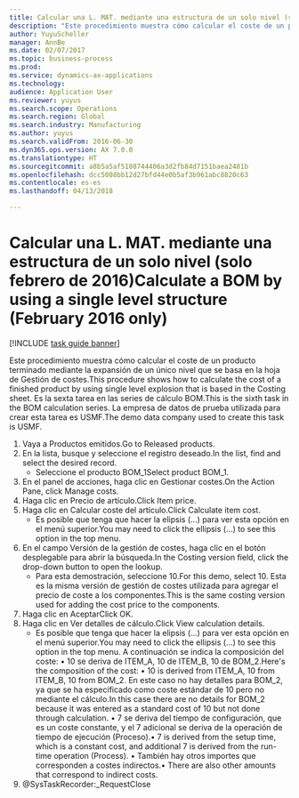 ```yaml
--- 
title: Calcular una L. MAT. mediante una estructura de un solo nivel (solo febrero de 2016)
description: "Este procedimiento muestra cómo calcular el coste de un producto terminado mediante la expansión de un único nivel que se basa en la hoja de Gestión de costes."
author: YuyuScheller
manager: AnnBe
ms.date: 02/07/2017
ms.topic: business-process
ms.prod: 
ms.service: dynamics-ax-applications
ms.technology: 
audience: Application User
ms.reviewer: yuyus
ms.search.scope: Operations
ms.search.region: Global
ms.search.industry: Manufacturing
ms.author: yuyus
ms.search.validFrom: 2016-06-30
ms.dyn365.ops.version: AX 7.0.0
ms.translationtype: HT
ms.sourcegitcommit: a8b5a5af5108744406a3d2fb84d7151baea2481b
ms.openlocfilehash: dcc5008bb12d27bfd44e0b5af3b961abc8820c63
ms.contentlocale: es-es
ms.lasthandoff: 04/13/2018

---
```

# <a name="calculate-a-bom-by-using-a-single-level-structure-february-2016-only"></a><span data-ttu-id="8c708-103">Calcular una L. MAT. mediante una estructura de un solo nivel (solo febrero de 2016)</span><span class="sxs-lookup"><span data-stu-id="8c708-103">Calculate a BOM by using a single level structure (February 2016 only)</span></span>

[!INCLUDE [task guide banner](../../includes/task-guide-banner.md)]

<span data-ttu-id="8c708-104">Este procedimiento muestra cómo calcular el coste de un producto terminado mediante la expansión de un único nivel que se basa en la hoja de Gestión de costes.</span><span class="sxs-lookup"><span data-stu-id="8c708-104">This procedure shows how to calculate the cost of a finished product by using single level explosion that is based in the Costing sheet.</span></span> <span data-ttu-id="8c708-105">Es la sexta tarea en las series de cálculo BOM.</span><span class="sxs-lookup"><span data-stu-id="8c708-105">This is the sixth task in the BOM calculation series.</span></span> <span data-ttu-id="8c708-106">La empresa de datos de prueba utilizada para crear esta tarea es USMF.</span><span class="sxs-lookup"><span data-stu-id="8c708-106">The demo data company used to create this task is USMF.</span></span>

1. <span data-ttu-id="8c708-107">Vaya a Productos emitidos.</span><span class="sxs-lookup"><span data-stu-id="8c708-107">Go to Released products.</span></span>
2. <span data-ttu-id="8c708-108">En la lista, busque y seleccione el registro deseado.</span><span class="sxs-lookup"><span data-stu-id="8c708-108">In the list, find and select the desired record.</span></span>
    * <span data-ttu-id="8c708-109">Seleccione el producto BOM_1</span><span class="sxs-lookup"><span data-stu-id="8c708-109">Select product BOM_1.</span></span>  
3. <span data-ttu-id="8c708-110">En el panel de acciones, haga clic en Gestionar costes.</span><span class="sxs-lookup"><span data-stu-id="8c708-110">On the Action Pane, click Manage costs.</span></span>
4. <span data-ttu-id="8c708-111">Haga clic en Precio de artículo.</span><span class="sxs-lookup"><span data-stu-id="8c708-111">Click Item price.</span></span>
5. <span data-ttu-id="8c708-112">Haga clic en Calcular coste del artículo.</span><span class="sxs-lookup"><span data-stu-id="8c708-112">Click Calculate item cost.</span></span>
    * <span data-ttu-id="8c708-113">Es posible que tenga que hacer la elipsis (...) para ver esta opción en el menú superior.</span><span class="sxs-lookup"><span data-stu-id="8c708-113">You may need to click the ellipsis (...) to see this option in the top menu.</span></span>  
6. <span data-ttu-id="8c708-114">En el campo Versión de la gestión de costes, haga clic en el botón desplegable para abrir la búsqueda.</span><span class="sxs-lookup"><span data-stu-id="8c708-114">In the Costing version field, click the drop-down button to open the lookup.</span></span>
    * <span data-ttu-id="8c708-115">Para esta demostración, seleccione 10.</span><span class="sxs-lookup"><span data-stu-id="8c708-115">For this demo, select 10.</span></span> <span data-ttu-id="8c708-116">Esta es la misma versión de gestión de costes utilizada para agregar el precio de coste a los componentes.</span><span class="sxs-lookup"><span data-stu-id="8c708-116">This is the same costing version used for adding the cost price to the components.</span></span>  
7. <span data-ttu-id="8c708-117">Haga clic en Aceptar</span><span class="sxs-lookup"><span data-stu-id="8c708-117">Click OK.</span></span>
8. <span data-ttu-id="8c708-118">Haga clic en Ver detalles de cálculo.</span><span class="sxs-lookup"><span data-stu-id="8c708-118">Click View calculation details.</span></span>
    * <span data-ttu-id="8c708-119">Es posible que tenga que hacer la elipsis (...) para ver esta opción en el menú superior.</span><span class="sxs-lookup"><span data-stu-id="8c708-119">You may need to click the ellipsis (...) to see this option in the top menu.</span></span>    <span data-ttu-id="8c708-120">A continuación se indica la composición del coste:  •    10 se deriva de ITEM_A, 10 de ITEM_B, 10 de BOM_2.</span><span class="sxs-lookup"><span data-stu-id="8c708-120">Here's the composition of the cost:  •    10 is derived from ITEM_A, 10 from ITEM_B, 10 from BOM_2.</span></span> <span data-ttu-id="8c708-121">En este caso no hay detalles para BOM_2, ya que se ha especificado como coste estándar de 10 pero no mediante el cálculo.</span><span class="sxs-lookup"><span data-stu-id="8c708-121">In this case there are no details for BOM_2 because it was entered as a standard cost of 10 but not done through calculation.</span></span>  <span data-ttu-id="8c708-122">•  7 se deriva del tiempo de configuración, que es un coste constante, y el 7 adicional se deriva de la operación de tiempo de ejecución (Proceso).</span><span class="sxs-lookup"><span data-stu-id="8c708-122">•  7 is derived from the setup time, which is a constant cost, and additional 7 is derived from the run-time operation (Process).</span></span>  <span data-ttu-id="8c708-123">•   También hay otros importes que corresponden a costes indirectos.</span><span class="sxs-lookup"><span data-stu-id="8c708-123">•   There are also other amounts that correspond to indirect costs.</span></span>  
9. @SysTaskRecorder:_RequestClose


